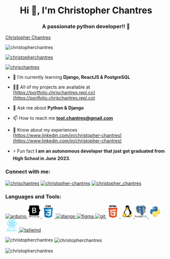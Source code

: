 <h1 align="center">Hi 👋, I'm Christopher Chantres</h1>
<h3 align="center">A passionate python developer!! 🚀</h3>

<div class="badge-base LI-profile-badge" data-locale="en_US" data-size="medium" data-theme="dark" data-type="VERTICAL" data-vanity="christopher-chantres" data-version="v1"><a class="badge-base__link LI-simple-link" href="https://ca.linkedin.com/in/christopher-chantres?trk=profile-badge">Christopher Chantres</a></div>

<p align="left"> <img src="https://komarev.com/ghpvc/?username=christopherchantres&label=Profile%20views&color=0e75b6&style=flat" alt="christopherchantres" /> </p>

<p align="left"> <a href="https://github.com/ryo-ma/github-profile-trophy"><img src="https://github-profile-trophy.vercel.app/?username=christopherchantres" alt="christopherchantres" /></a> </p>

<p align="left"> <a href="https://twitter.com/chrischantres" target="blank"><img src="https://img.shields.io/twitter/follow/chrischantres?logo=twitter&style=for-the-badge" alt="chrischantres" /></a> </p>

- 🌱 I’m currently learning **Django, ReactJS & PostgreSQL**

- 👨‍💻 All of my projects are available at [https://portfolio.chrischantres.repl.co](https://portfolio.chrischantres.repl.co)

- 💬 Ask me about **Python & Django**

- 📫 How to reach me **tool.chantres@gmail.com**

- 📄 Know about my experiences [https://www.linkedin.com/in/christopher-chantres](https://www.linkedin.com/in/christopher-chantres)

- ⚡ Fun fact **I am an autonomous developer that just got graduated from High School in June 2023.**

<h3 align="left">Connect with me:</h3>
<p align="left">
<a href="https://twitter.com/chrischantres" target="blank"><img align="center" src="https://raw.githubusercontent.com/rahuldkjain/github-profile-readme-generator/master/src/images/icons/Social/twitter.svg" alt="chrischantres" height="30" width="40" /></a>
<a href="https://linkedin.com/in/christopher-chantres" target="blank"><img align="center" src="https://raw.githubusercontent.com/rahuldkjain/github-profile-readme-generator/master/src/images/icons/Social/linked-in-alt.svg" alt="christopher-chantres" height="30" width="40" /></a>
<a href="https://instagram.com/christopher_chantres" target="blank"><img align="center" src="https://raw.githubusercontent.com/rahuldkjain/github-profile-readme-generator/master/src/images/icons/Social/instagram.svg" alt="christopher_chantres" height="30" width="40" /></a>
</p>

<h3 align="left">Languages and Tools:</h3>
<p align="left"> <a href="https://www.arduino.cc/" target="_blank" rel="noreferrer"> <img src="https://cdn.worldvectorlogo.com/logos/arduino-1.svg" alt="arduino" width="40" height="40"/> </a> <a href="https://getbootstrap.com" target="_blank" rel="noreferrer"> <img src="https://raw.githubusercontent.com/devicons/devicon/master/icons/bootstrap/bootstrap-plain-wordmark.svg" alt="bootstrap" width="40" height="40"/> </a> <a href="https://www.w3schools.com/css/" target="_blank" rel="noreferrer"> <img src="https://raw.githubusercontent.com/devicons/devicon/master/icons/css3/css3-original-wordmark.svg" alt="css3" width="40" height="40"/> </a> <a href="https://www.djangoproject.com/" target="_blank" rel="noreferrer"> <img src="https://cdn.worldvectorlogo.com/logos/django.svg" alt="django" width="40" height="40"/> </a> <a href="https://www.figma.com/" target="_blank" rel="noreferrer"> <img src="https://www.vectorlogo.zone/logos/figma/figma-icon.svg" alt="figma" width="40" height="40"/> </a> <a href="https://git-scm.com/" target="_blank" rel="noreferrer"> <img src="https://www.vectorlogo.zone/logos/git-scm/git-scm-icon.svg" alt="git" width="40" height="40"/> </a> <a href="https://www.w3.org/html/" target="_blank" rel="noreferrer"> <img src="https://raw.githubusercontent.com/devicons/devicon/master/icons/html5/html5-original-wordmark.svg" alt="html5" width="40" height="40"/> </a> <a href="https://www.linux.org/" target="_blank" rel="noreferrer"> <img src="https://raw.githubusercontent.com/devicons/devicon/master/icons/linux/linux-original.svg" alt="linux" width="40" height="40"/> </a> <a href="https://www.postgresql.org" target="_blank" rel="noreferrer"> <img src="https://raw.githubusercontent.com/devicons/devicon/master/icons/postgresql/postgresql-original-wordmark.svg" alt="postgresql" width="40" height="40"/> </a> <a href="https://www.python.org" target="_blank" rel="noreferrer"> <img src="https://raw.githubusercontent.com/devicons/devicon/master/icons/python/python-original.svg" alt="python" width="40" height="40"/> </a> <a href="https://reactjs.org/" target="_blank" rel="noreferrer"> <img src="https://raw.githubusercontent.com/devicons/devicon/master/icons/react/react-original-wordmark.svg" alt="react" width="40" height="40"/> </a> <a href="https://tailwindcss.com/" target="_blank" rel="noreferrer"> <img src="https://www.vectorlogo.zone/logos/tailwindcss/tailwindcss-icon.svg" alt="tailwind" width="40" height="40"/> </a> </p>

<p><img align="left" src="https://github-readme-stats.vercel.app/api/top-langs?username=christopherchantres&show_icons=true&locale=en&layout=compact" alt="christopherchantres" /></p>

<p>&nbsp;<img align="center" src="https://github-readme-stats.vercel.app/api?username=christopherchantres&show_icons=true&locale=en" alt="christopherchantres" /></p>

<p><img align="center" src="https://github-readme-streak-stats.herokuapp.com/?user=christopherchantres&" alt="christopherchantres" /></p>

